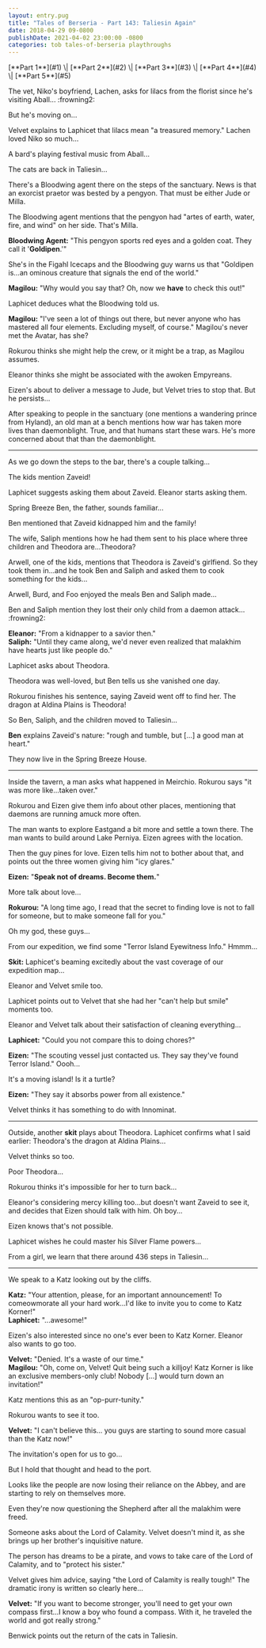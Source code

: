```yaml
---
layout: entry.pug
title: "Tales of Berseria - Part 143: Taliesin Again"
date: 2018-04-29 09-0800
publishDate: 2021-04-02 23:00:00 -0800
categories: tob tales-of-berseria playthroughs
---
```


<p class="entry-partination" markdown="1">[**Part 1**](#1) \| [**Part 2**](#2) \| [**Part 3**](#3) \| [**Part 4**](#4) \| [**Part 5**](#5)</p>

<a name="1"></a>

The vet, Niko's boyfriend, Lachen, asks for lilacs from the florist since he's visiting Aball... :frowning2:

But he's moving on...

Velvet explains to Laphicet that lilacs mean "a treasured memory." Lachen loved Niko so much...

A bard's playing festival music from Aball...

The cats are back in Taliesin...

There's a Bloodwing agent there on the steps of the sanctuary. News is that an exorcist praetor was bested by a pengyon. That must be either Jude or Milla.

The Bloodwing agent mentions that the pengyon had "artes of earth, water, fire, and wind" on her side. That's Milla.

**Bloodwing Agent:** "This pengyon sports red eyes and a golden coat. They call it '**Goldipen**.'"

She's in the Figahl Icecaps and the Bloodwing guy warns us that "Goldipen is...an ominous creature that signals the end of the world."

**Magilou:** "Why would you say that? Oh, now we **have** to check this out!"

Laphicet deduces what the Bloodwing told us.

**Magilou:** "I've seen a lot of things out there, but never anyone who has mastered all four elements. Excluding myself, of course." Magilou's never met the Avatar, has she?

Rokurou thinks she might help the crew, or it might be a trap, as Magilou assumes.

Eleanor thinks she might be associated with the awoken Empyreans.

Eizen's about to deliver a message to Jude, but Velvet tries to stop that. But he persists...

After speaking to people in the sanctuary (one mentions a wandering prince from Hyland), an old man at a bench mentions how war has taken more lives than daemonblight. True, and that humans start these wars. He's more concerned about that than the daemonblight.

<a name="2"></a>

---

As we go down the steps to the bar, there's a couple talking...

The kids mention Zaveid!

Laphicet suggests asking them about Zaveid. Eleanor starts asking them.

Spring Breeze Ben, the father, sounds familiar...

Ben mentioned that Zaveid kidnapped him and the family!

The wife, Saliph mentions how he had them sent to his place where three children and Theodora are...Theodora?

Arwell, one of the kids, mentions that Theodora is Zaveid's girlfiend. So they took them in...and he took Ben and Saliph and asked them to cook something for the kids...

Arwell, Burd, and Foo enjoyed the meals Ben and Saliph made...

Ben and Saliph mention they lost their only child from a daemon attack... :frowning2:

**Eleanor:** "From a kidnapper to a savior then."<br/>
**Saliph:** "Until they came along, we'd never even realized that malakhim have hearts just like people do."

Laphicet asks about Theodora.

Theodora was well-loved, but Ben tells us she vanished one day.

Rokurou finishes his sentence, saying Zaveid went off to find her. The dragon at Aldina Plains is Theodora!

So Ben, Saliph, and the children moved to Taliesin...

**Ben** explains Zaveid's nature: "rough and tumble, but [...] a good man at heart."

They now live in the Spring Breeze House.

<a name="3"></a>

---

Inside the tavern, a man asks what happened in Meirchio. Rokurou says "it was more like...taken over."

Rokurou and Eizen give them info about other places, mentioning that daemons are running amuck more often.

The man wants to explore Eastgand a bit more and settle a town there. The man wants to build around Lake Perniya. Eizen agrees with the location.

Then the guy pines for love. Eizen tells him not to bother about that, and points out the three women giving him "icy glares."

**Eizen:** "**Speak not of dreams. Become them.**"

More talk about love...

**Rokurou:** "A long time ago, I read that the secret to finding love is not to fall for someone, but to make someone fall for you."

Oh my god, these guys...

From our expedition, we find some "Terror Island Eyewitness Info." Hmmm...

**Skit:** Laphicet's beaming excitedly about the vast coverage of our expedition map...

Eleanor and Velvet smile too.

Laphicet points out to Velvet that she had her "can't help but smile" moments too.

Eleanor and Velvet talk about their satisfaction of cleaning everything...

**Laphicet:** "Could you not compare this to doing chores?"

**Eizen:** "The scouting vessel just contacted us. They say they've found Terror Island." Oooh...

It's a moving island! Is it a turtle?

**Eizen:** "They say it absorbs power from all existence."

Velvet thinks it has something to do with Innominat.

<a name="4"></a>

---

Outside, another **skit** plays about Theodora. Laphicet confirms what I said earlier: Theodora's the dragon at Aldina Plains...

Velvet thinks so too.

Poor Theodora...

Rokurou thinks it's impossible for her to turn back...

Eleanor's considering mercy killing too...but doesn't want Zaveid to see it, and decides that Eizen should talk with him. Oh boy...

Eizen knows that's not possible.

Laphicet wishes he could master his Silver Flame powers...

From a girl, we learn that there around 436 steps in Taliesin...

<a name="5"></a>

---

We speak to a Katz looking out by the cliffs.

**Katz:** "Your attention, please, for an important announcement! To comeowmorate all your hard work...I'd like to invite you to come to Katz Korner!"<br/>
**Laphicet:** "...awesome!"

Eizen's also interested since no one's ever been to Katz Korner. Eleanor also wants to go too.

**Velvet:** "Denied. It's a waste of our time."<br/>
**Magilou:** "Oh, come on, Velvet! Quit being such a killjoy! Katz Korner is like an exclusive members-only club! Nobody [...] would turn down an invitation!"

Katz mentions this as an "op-purr-tunity."

Rokurou wants to see it too.

**Velvet:** "I can't believe this... you guys are starting to sound more casual than the Katz now!"

The invitation's open for us to go...

But I hold that thought and head to the port.

Looks like the people are now losing their reliance on the Abbey, and are starting to rely on themselves more.

Even they're now questioning the Shepherd after all the malakhim were freed.

Someone asks about the Lord of Calamity. Velvet doesn't mind it, as she brings up her brother's inquisitive nature.

The person has dreams to be a pirate, and vows to take care of the Lord of Calamity, and to "protect his sister."

Velvet gives him advice, saying "the Lord of Calamity is really tough!" The dramatic irony is written so clearly here...

**Velvet:** "If you want to become stronger, you'll need to get your own compass first...I know a boy who found a compass. With it, he traveled the world and got really strong."

Benwick points out the return of the cats in Taliesin.